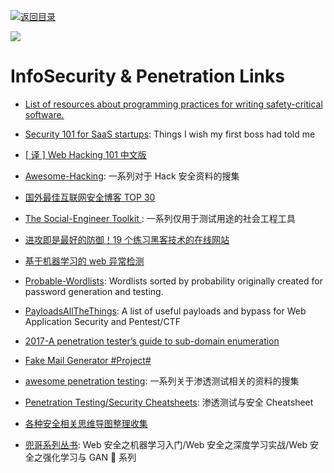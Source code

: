 [![返回目录](https://user-images.githubusercontent.com/5803001/38079637-ff0abcf0-3371-11e8-9b76-ad651620afc7.jpg)](https://github.com/wxyyxc1992/Awesome-Links)

![](https://coding.net/u/hoteam/p/Cache/git/raw/master/2017/1/2/1-1kLfZcbO_baIyNAHfakk2w.jpeg)

# InfoSecurity & Penetration Links

* [List of resources about programming practices for writing safety-critical software. ](https://github.com/stanislaw/awesome-safety-critical)

* [Security 101 for SaaS startups](https://github.com/forter/security-101-for-saas-startups): Things I wish my first boss had told me

* [[ 译 ] Web Hacking 101 中文版](https://github.com/wizardforcel/web-hacking-101-zh)

* [Awesome-Hacking](https://github.com/Hack-with-Github/Awesome-Hacking#awesome-fuzzing): 一系列对于 Hack 安全资料的搜集

* [国外最佳互联网安全博客 TOP 30](https://jaq.alibaba.com/community/art/show?articleid=601&f=tt)

* [The Social-Engineer Toolkit ](https://github.com/trustedsec/social-engineer-toolkit): 一系列仅用于测试用途的社会工程工具

* [进攻即是最好的防御！19 个练习黑客技术的在线网站](https://zhuanlan.zhihu.com/p/24624347)

* [基于机器学习的 web 异常检测](https://zhuanlan.zhihu.com/p/25139556)

* [Probable-Wordlists](https://github.com/berzerk0/Probable-Wordlists): Wordlists sorted by probability originally created for password generation and testing.

* [PayloadsAllTheThings](https://github.com/swisskyrepo/PayloadsAllTheThings): A list of useful payloads and bypass for Web Application Security and Pentest/CTF

* [2017-A penetration tester’s guide to sub-domain enumeration](https://parg.co/U6Y)

- [Fake Mail Generator #Project#](http://www.fakemailgenerator.com/#/armyspy.com/Nity1962/)

- [awesome penetration testing](https://github.com/enaqx/awesome-pentest): 一系列关于渗透测试相关的资料的搜集

- [Penetration Testing/Security Cheatsheets](https://github.com/jshaw87/Cheatsheets): 渗透测试与安全 Cheatsheet

- [各种安全相关思维导图整理收集](https://github.com/phith0n/Mind-Map)

- [兜哥系列丛书](https://github.com/duoergun0729): Web 安全之机器学习入门/Web 安全之深度学习实战/Web 安全之强化学习与 GAN  系列

